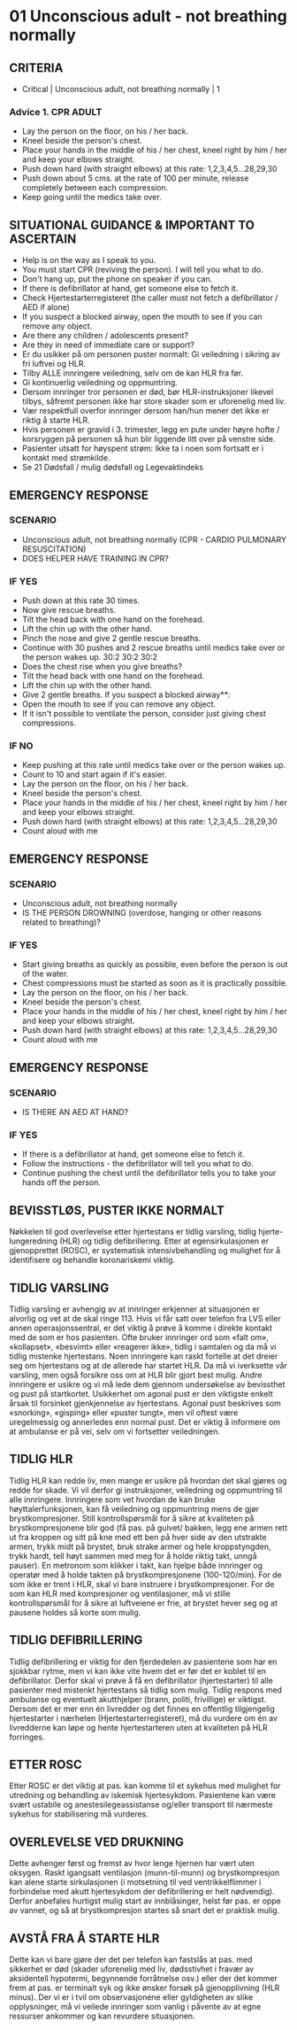 # 01 Unconscious adult - not breathing normally

## CRITERIA
- Critical | Unconscious adult, not breathing normally | 1

### Advice 1. CPR ADULT
- Lay the person on the floor, on his / her back.
- Kneel beside the person's chest.
- Place your hands in the middle of his / her chest, kneel right by him / her and keep your elbows straight.
- Push down hard (with straight elbows) at this rate: 1,2,3,4,5…28,29,30
- Push down about 5 cms. at the rate of 100 per minute, release completely between each compression.
- Keep going until the medics take over.

## SITUATIONAL GUIDANCE & IMPORTANT TO ASCERTAIN
- Help is on the way as I speak to you.
- You must start CPR (reviving the person). I will tell you what to do.
- Don't hang up, put the phone on speaker if you can.
- If there is defibrillator at hand, get someone else to fetch it. 
- Check Hjertestarterregisteret (the caller must not fetch a defibrillator / AED if alone)
- If you suspect a blocked airway, open the mouth to see if you can remove any object.
- Are there any children / adolescents present?
- Are they in need of immediate care or support?
- Er du usikker på om personen puster normalt: Gi veiledning i sikring av fri luftvei og HLR.
- Tilby ALLE innringere veiledning, selv om de kan HLR fra før.
- Gi kontinuerlig veiledning og oppmuntring.
- Dersom innringer tror personen er død, bør HLR-instruksjoner likevel tilbys, såfremt personen ikke har store skader som er uforenelig med liv.
- Vær respektfull overfor innringer dersom han/hun mener det ikke er riktig å starte HLR.
- Hvis personen er gravid i 3. trimester, legg en pute under høyre hofte / korsryggen på personen så hun blir liggende litt over på venstre side.
- Pasienter utsatt for høyspent strøm: Ikke ta i noen som fortsatt er i kontakt med strømkilde.
- Se 21 Dødsfall / mulig dødsfall og Legevaktindeks

## EMERGENCY RESPONSE

### SCENARIO
- Unconscious adult, not breathing normally (CPR - CARDIO PULMONARY RESUSCITATION)
- DOES HELPER HAVE TRAINING IN CPR?

### IF YES
- Push down at this rate 30 times.
- Now give rescue breaths.
- Tilt the head back with one hand on the forehead.
- Lift the chin up with the other hand.
- Pinch the nose and give 2 gentle rescue breaths.
- Continue with 30 pushes and 2 rescue breaths until medics take over or the person wakes up.
30:2 30:2 30:2
- Does the chest rise when you give breaths?
- Tilt the head back with one hand on the forehead.
- Lift the chin up with the other hand.
- Give 2 gentle breaths.
If you suspect a blocked airway**:
- Open the mouth to see if you can remove any object.
- If it isn't possible to ventilate the person, consider just giving chest compressions.


### IF NO
- Keep pushing at this rate until medics take over or the person wakes up.
- Count to 10 and start again if it's easier.
- Lay the person on the floor, on his / her back.
- Kneel beside the person's chest.
- Place your hands in the middle of his / her chest, kneel right by him / her and keep your elbows straight.
- Push down hard (with straight elbows) at this rate: 1,2,3,4,5…28,29,30
- Count aloud with me


## EMERGENCY RESPONSE

### SCENARIO
- Unconscious adult, not breathing normally
- IS THE PERSON DROWNING (overdose, hanging or other reasons related to breathing)?

### IF YES
- Start giving breaths as quickly as possible, even before the person is out of the water. 
- Chest compressions must be started as soon as it is practically possible.
- Lay the person on the floor, on his / her back.
- Kneel beside the person's chest.
- Place your hands in the middle of his / her chest, kneel right by him / her and keep your elbows straight.
- Push down hard (with straight elbows) at this rate: 1,2,3,4,5…28,29,30
- Count aloud with me


## EMERGENCY RESPONSE

### SCENARIO
- IS THERE AN AED AT HAND?

### IF YES
- If there is a defibrillator at hand, get someone else to fetch it.
- Follow the instructions - the defibrillator will tell you what to do.
- Continue pushing the chest until the defibrillator tells you to take your hands off the person.


## BEVISSTLØS, PUSTER IKKE NORMALT
Nøkkelen til god overlevelse etter hjertestans er tidlig varsling, tidlig hjerte-lungeredning
(HLR) og tidlig defibrillering. Etter at egensirkulasjonen er gjenopprettet (ROSC), er
systematisk intensivbehandling og mulighet for å identifisere og behandle koronariskemi
viktig.

## TIDLIG VARSLING
Tidlig varsling er avhengig av at innringer erkjenner at situasjonen er alvorlig og vet at
de skal ringe 113. Hvis vi får satt over telefon fra LVS eller annen operasjonssentral,
er det viktig å prøve å komme i direkte kontakt med de som er hos pasienten. Ofte
bruker innringer ord som «falt om», «kollapset», «besvimt» eller «reagerer ikke», tidlig
i samtalen og da må vi tidlig mistenke hjertestans. Noen innringere kan raskt fortelle
at det dreier seg om hjertestans og at de allerede har startet HLR. Da må vi iverksette
vår varsling, men også forsikre oss om at HLR blir gjort best mulig. Andre innringere er
usikre og vi må lede dem gjennom undersøkelse av bevissthet og pust på startkortet.
Usikkerhet om agonal pust er den viktigste enkelt årsak til forsinket gjenkjennelse av
hjertestans. Agonal pust beskrives som «snorking», «gisping» eller «puster tungt», men
vil oftest være uregelmessig og annerledes enn normal pust. Det er viktig å informere
om at ambulanse er på vei, selv om vi fortsetter veiledningen.

## TIDLIG HLR
Tidlig HLR kan redde liv, men mange er usikre på hvordan det skal gjøres og redde for
skade. Vi vil derfor gi instruksjoner, veiledning og oppmuntring til alle innringere. Innringere
som vet hvordan de kan bruke høyttalerfunksjonen, kan få veiledning og oppmuntring
mens de gjør brystkompresjoner. Still kontrollspørsmål for å sikre at kvaliteten på
brystkompresjonene blir god (få pas. på gulvet/ bakken, legg ene armen rett ut fra
kroppen og sitt på kne med ett ben på hver side av den utstrakte armen, trykk midt på
brystet, bruk strake armer og hele kroppstyngden, trykk hardt, tell høyt sammen med
meg for å holde riktig takt, unngå pauser). En metronom som klikker i takt, kan hjelpe
både innringer og operatør med å holde takten på brystkompresjonene (100-120/min).
For de som ikke er trent i HLR, skal vi bare instruere i brystkompresjoner. For de som
kan HLR med kompresjoner og ventilasjoner, må vi stille kontrollspørsmål for å sikre at
luftveiene er frie, at brystet hever seg og at pausene holdes så korte som mulig.

## TIDLIG DEFIBRILLERING
Tidlig defibrillering er viktig for den fjerdedelen av pasientene som har en sjokkbar rytme,
men vi kan ikke vite hvem det er før det er koblet til en defibrillator. Derfor skal vi prøve å
få en defibrillator (hjertestarter) til alle pasienter med mistenkt hjertestans så tidlig som
mulig. Tidlig respons med ambulanse og eventuelt akutthjelper (brann, politi, frivillige)
er viktigst. Dersom det er mer enn én livredder og det finnes en offentlig tilgjengelig
hjertestarter i nærheten (Hjertestarterregisteret), må du vurdere om én av livredderne
kan løpe og hente hjertestarteren uten at kvaliteten på HLR forringes.


## ETTER ROSC
Etter ROSC er det viktig at pas. kan komme til et sykehus med mulighet for utredning
og behandling av iskemisk hjertesykdom. Pasientene kan være svært ustabile og
anestesilegeassistanse og/eller transport til nærmeste sykehus for stabilisering må
vurderes.

## OVERLEVELSE VED DRUKNING
Dette avhenger først og fremst av hvor lenge hjernen har vært uten oksygen. Raskt
igangsatt ventilasjon (munn-til-munn) og brystkompresjon kan alene starte sirkulasjonen
(i motsetning til ved ventrikkelflimmer i forbindelse med akutt hjertesykdom der
defibrillering er helt nødvendig). Derfor anbefales hurtigst mulig start av innblåsinger,
helst før pas. er oppe av vannet, og så at brystkompresjon startes så snart det er praktisk
mulig.


## AVSTÅ FRA Å STARTE HLR
Dette kan vi bare gjøre der det per telefon kan fastslås at pas. med sikkerhet er død
(skader uforenelig med liv, dødsstivhet i fravær av aksidentell hypotermi, begynnende
forråtnelse osv.) eller der det kommer frem at pas. er terminalt syk og ikke ønsker forsøk
på gjenopplivning (HLR minus). Der vi er i tvil om observasjonene eller gyldigheten av
slike opplysninger, må vi veilede innringer som vanlig i påvente av at egne ressurser
ankommer og kan revurdere situasjonen.